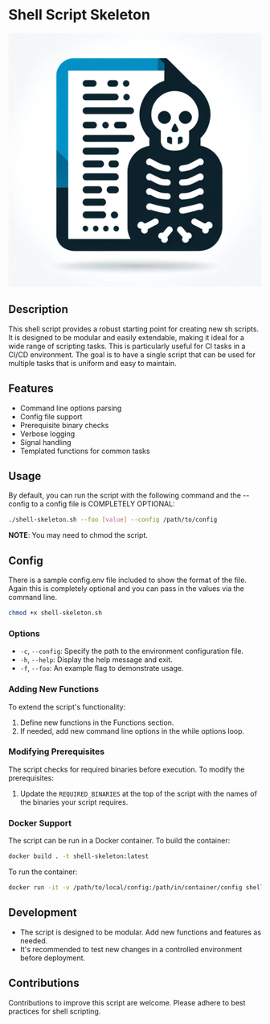 
# Shell Script Skeleton

![Shell Script Skeleton Logo](images/shellskel.webp)

## Description
This shell script provides a robust starting point for creating new sh scripts. It is designed to be modular and easily extendable, making it ideal for a wide range of scripting tasks. This is particularly useful for CI tasks in a CI/CD environment.  The goal is to have a single script that can be used for multiple tasks that is uniform and easy to maintain.

## Features
- Command line options parsing
- Config file support
- Prerequisite binary checks
- Verbose logging
- Signal handling
- Templated functions for common tasks

## Usage
By default, you can run the script with the following command and the --config to a config file is COMPLETELY OPTIONAL:
```sh
./shell-skeleton.sh --foo [value] --config /path/to/config
```
**NOTE**: You may need to chmod the script.

## Config

There is a sample config.env file included to show the format of the file.  Again this is completely optional and you can pass in the values via the command line.

```sh
chmod +x shell-skeleton.sh
```

### Options
- `-c`, `--config`: Specify the path to the environment configuration file.
- `-h`, `--help`: Display the help message and exit.
- `-f`, `--foo`: An example flag to demonstrate usage.

### Adding New Functions
To extend the script's functionality:
1. Define new functions in the Functions section.
2. If needed, add new command line options in the while options loop.

### Modifying Prerequisites
The script checks for required binaries before execution. To modify the prerequisites:
1. Update the `REQUIRED_BINARIES` at the top of the script with the names of the binaries your script requires.

### Docker Support

The script can be run in a Docker container. To build the container:
```sh
docker build . -t shell-skeleton:latest
```

To run the container:

```sh
docker run -it -v /path/to/local/config:/path/in/container/config shell-skeleton:latest --config /path/in/container/config --foo your_value 
```

## Development
- The script is designed to be modular. Add new functions and features as needed.
- It's recommended to test new changes in a controlled environment before deployment.

## Contributions
Contributions to improve this script are welcome. Please adhere to best practices for shell scripting.
